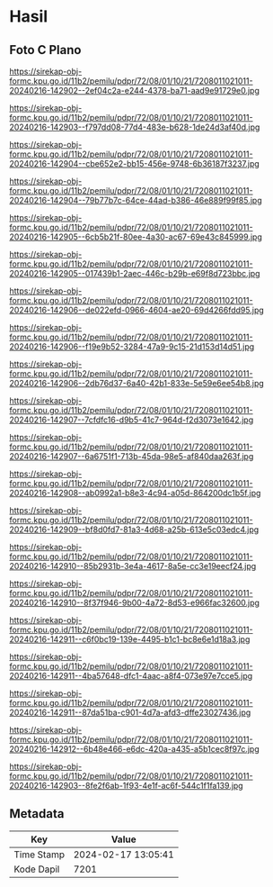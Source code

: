 # Hasil

## Foto C Plano

https://sirekap-obj-formc.kpu.go.id/11b2/pemilu/pdpr/72/08/01/10/21/7208011021011-20240216-142902--2ef04c2a-e244-4378-ba71-aad9e91729e0.jpg

https://sirekap-obj-formc.kpu.go.id/11b2/pemilu/pdpr/72/08/01/10/21/7208011021011-20240216-142903--f797dd08-77d4-483e-b628-1de24d3af40d.jpg

https://sirekap-obj-formc.kpu.go.id/11b2/pemilu/pdpr/72/08/01/10/21/7208011021011-20240216-142904--cbe652e2-bb15-456e-9748-6b36187f3237.jpg

https://sirekap-obj-formc.kpu.go.id/11b2/pemilu/pdpr/72/08/01/10/21/7208011021011-20240216-142904--79b77b7c-64ce-44ad-b386-46e889f99f85.jpg

https://sirekap-obj-formc.kpu.go.id/11b2/pemilu/pdpr/72/08/01/10/21/7208011021011-20240216-142905--6cb5b21f-80ee-4a30-ac67-69e43c845999.jpg

https://sirekap-obj-formc.kpu.go.id/11b2/pemilu/pdpr/72/08/01/10/21/7208011021011-20240216-142905--017439b1-2aec-446c-b29b-e69f8d723bbc.jpg

https://sirekap-obj-formc.kpu.go.id/11b2/pemilu/pdpr/72/08/01/10/21/7208011021011-20240216-142906--de022efd-0966-4604-ae20-69d4266fdd95.jpg

https://sirekap-obj-formc.kpu.go.id/11b2/pemilu/pdpr/72/08/01/10/21/7208011021011-20240216-142906--f19e9b52-3284-47a9-9c15-21d153d14d51.jpg

https://sirekap-obj-formc.kpu.go.id/11b2/pemilu/pdpr/72/08/01/10/21/7208011021011-20240216-142906--2db76d37-6a40-42b1-833e-5e59e6ee54b8.jpg

https://sirekap-obj-formc.kpu.go.id/11b2/pemilu/pdpr/72/08/01/10/21/7208011021011-20240216-142907--7cfdfc16-d9b5-41c7-964d-f2d3073e1642.jpg

https://sirekap-obj-formc.kpu.go.id/11b2/pemilu/pdpr/72/08/01/10/21/7208011021011-20240216-142907--6a6751f1-713b-45da-98e5-af840daa263f.jpg

https://sirekap-obj-formc.kpu.go.id/11b2/pemilu/pdpr/72/08/01/10/21/7208011021011-20240216-142908--ab0992a1-b8e3-4c94-a05d-864200dc1b5f.jpg

https://sirekap-obj-formc.kpu.go.id/11b2/pemilu/pdpr/72/08/01/10/21/7208011021011-20240216-142909--bf8d0fd7-81a3-4d68-a25b-613e5c03edc4.jpg

https://sirekap-obj-formc.kpu.go.id/11b2/pemilu/pdpr/72/08/01/10/21/7208011021011-20240216-142910--85b2931b-3e4a-4617-8a5e-cc3e19eecf24.jpg

https://sirekap-obj-formc.kpu.go.id/11b2/pemilu/pdpr/72/08/01/10/21/7208011021011-20240216-142910--8f37f946-9b00-4a72-8d53-e966fac32600.jpg

https://sirekap-obj-formc.kpu.go.id/11b2/pemilu/pdpr/72/08/01/10/21/7208011021011-20240216-142911--c6f0bc19-139e-4495-b1c1-bc8e6e1d18a3.jpg

https://sirekap-obj-formc.kpu.go.id/11b2/pemilu/pdpr/72/08/01/10/21/7208011021011-20240216-142911--4ba57648-dfc1-4aac-a8f4-073e97e7cce5.jpg

https://sirekap-obj-formc.kpu.go.id/11b2/pemilu/pdpr/72/08/01/10/21/7208011021011-20240216-142911--87da51ba-c901-4d7a-afd3-dffe23027436.jpg

https://sirekap-obj-formc.kpu.go.id/11b2/pemilu/pdpr/72/08/01/10/21/7208011021011-20240216-142912--6b48e466-e6dc-420a-a435-a5b1cec8f97c.jpg

https://sirekap-obj-formc.kpu.go.id/11b2/pemilu/pdpr/72/08/01/10/21/7208011021011-20240216-142903--8fe2f6ab-1f93-4e1f-ac6f-544c1f1fa139.jpg


## Metadata

| Key        | Value               |
| ---------- | ------------------- |
| Time Stamp | 2024-02-17 13:05:41 |
| Kode Dapil | 7201                |



